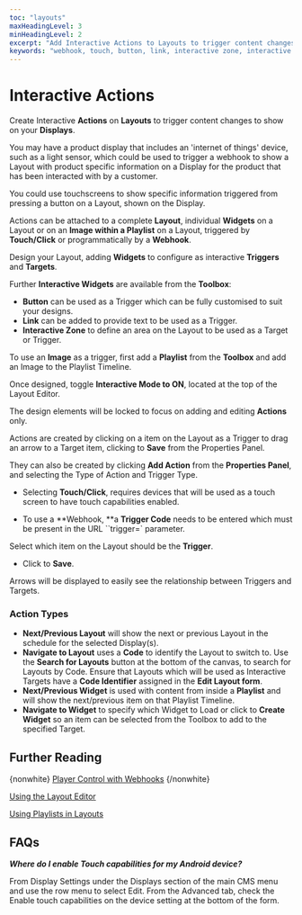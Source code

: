 ```yaml
---
toc: "layouts"
maxHeadingLevel: 3
minHeadingLevel: 2
excerpt: "Add Interactive Actions to Layouts to trigger content changes on Displays"
keywords: "webhook, touch, button, link, interactive zone, interactive widgets, trigger code, layout code, code identifier"
---
```


# Interactive Actions

Create Interactive **Actions** on **Layouts** to trigger content changes to show on your **Displays**.

You may have a product display that includes an 'internet of things' device, such as a light sensor, which could be used to trigger a webhook to show a Layout with product specific information on a Display for the product that has been interacted with by a customer. 

You could use touchscreens to show specific information triggered from pressing a button on a Layout, shown on the Display.

Actions can be attached to a complete **Layout**, individual **Widgets** on a Layout or on an **Image within a Playlist** on a Layout, triggered by **Touch/Click** or programmatically by a **Webhook**.

Design your Layout, adding **Widgets** to configure as interactive **Triggers** and **Targets**.

Further **Interactive Widgets** are available from the **Toolbox**:

- **Button** can be used as a Trigger which can be fully customised to suit your designs.
- **Link** can be added to provide text to be used as a Trigger.
- **Interactive Zone** to define an area on the Layout to be used as a Target or Trigger.

To use an **Image** as a trigger, first add a **Playlist** from the **Toolbox** and add an Image to the Playlist Timeline.

Once designed, toggle **Interactive Mode to ON**, located at the top of the Layout Editor.

The design elements will be locked to focus on adding and editing **Actions** only.

Actions are created by clicking on a item on the Layout as a Trigger to drag an arrow to a Target item, clicking to **Save** from the Properties Panel.

They can also be created by clicking **Add Action** from the **Properties Panel**, and selecting the Type of Action and Trigger Type.

- Selecting **Touch/Click**, requires devices that will be used as a touch screen to have touch capabilities enabled.

- To use a **Webhook, **a **Trigger Code** needs to be entered which must be present in the URL ``trigger=` parameter.

Select which item on the Layout should be the **Trigger**.

- Click to **Save**.

Arrows will be displayed to easily see the relationship between Triggers and Targets.

### Action Types

- **Next/Previous Layout** will show the next or previous Layout in the schedule for the selected Display(s).
- **Navigate to Layout** uses a **Code** to identify the Layout to switch to. Use the **Search for Layouts** button at the bottom of the canvas, to search for Layouts by Code. Ensure that Layouts which will be used as Interactive Targets have a **Code Identifier** assigned in the **Edit Layout form**.
- **Next/Previous Widget** is used with content from inside a **Playlist** and will show the next/previous item on that Playlist Timeline.
- **Navigate to Widget** to specify which Widget to Load or click to **Create Widget** so an item can be selected from the Toolbox to add to the specified Target.

## Further Reading

{nonwhite}
[Player Control with Webhooks](/docs/developer/player-control/webhooks)
{/nonwhite}

[Using the Layout Editor](layouts_editor)

[Using Playlists in Layouts](layouts_editor_playlists)

## FAQs

***Where do I enable Touch capabilities for my Android device?***

From Display Settings under the Displays section of the main CMS menu and use the row menu to select Edit. From the Advanced tab, check the Enable touch capabilities on the device setting at the bottom of the form. 

